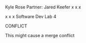 Kyle Rose
Partner: Jared Keefer
x
x
x

x
x
x
Software Dev Lab 4






CONFLICT 



This might cause a merge conflict
